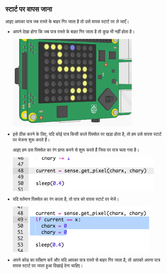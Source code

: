 ## स्टार्ट पर वापस जाना

आइए आपका पात्र जब रास्ते के बाहर गिर जाता है तो उसे वापस स्टार्ट पर ले जाएँ।

+ आपने देखा होगा कि जब पात्र रास्ते के बाहर गिर जाता है तो कुछ भी नहीं होता है।
    
    ![स्क्रीनशॉट](images/tightrope-off-path.png)

+ इसे ठीक करने के लिए, यदि कोई पात्र किसी काले पिक्सेल पर खड़ा होता है, तो हम उसे वापस स्टार्ट पर भेजना शुरू करते हैं।
    
    आइए हम उस पिक्सेल का रंग प्राप्त करने से शुरू करते हैं जिस पर पात्र चला गया है।
    
    ![स्क्रीनशॉट](images/tightrope-get-pixel.png)

+ यदि वर्तमान पिक्सेल का रंग काला है, तो पात्र को वापस स्टार्ट पर भेजें।
    
    ![स्क्रीनशॉट](images/tightrope-reset.png)

+ अपने कोड का परीक्षण करें और यदि आपका पात्र रास्ते से बाहर गिर जाता है, तो आपको अपना पात्र वापस स्टार्ट पर जाता हुआ दिखाई देना चाहिए।